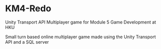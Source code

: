 # KM4-Redo
Unity Transport API Multiplayer game for Module 5 Game Development at HKU

Small turn based online multiplayer game made using the Unity Transport API and a SQL server
